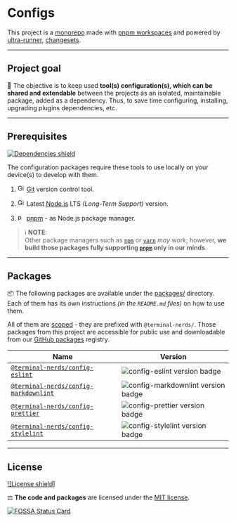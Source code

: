 # Configs

This project is a [monorepo] made with [pnpm workspaces] and powered by
[ultra-runner], [changesets].

[monorepo]: https://en.wikipedia.org/wiki/Monorepo
[pnpm workspaces]: https://pnpm.io/workspaces
[ultra-runner]: https://github.com/folke/ultra-runner
[changesets]: https://github.com/changesets/changesets

---

## Project goal

🎯 The objective is to keep used **tool(s) configuration(s), which can be shared
and extendable** between the projects as an isolated, maintainable package,
added as a dependency. Thus, to save time configuring, installing, upgrading
plugins dependencies, etc.

---

## Prerequisites

[![Dependencies shield]][dependencies url]

The configuration packages require these tools to use locally on your device(s)
to develop with them.

1. <img
      alt="Git logo icon"
      width="16"
      src="https://api.iconify.design/logos/git-icon.svg"
   />
   [Git] version control tool.

1. <img
      alt="Git logo icon"
      width="16"
      src="https://api.iconify.design/logos/nodejs-icon.svg"
   />
   Latest [Node.js] LTS _(Long-Term Support)_ version.

1. <img
      alt="pnpm logo icon"
      width="16"
      src="https://api.iconify.design/vscode-icons/file-type-light-pnpm.svg"
   />
   [pnpm] - as Node.js package manager.

> ℹ️ **NOTE**:\
> Other package managers such as [`npm`][npm] or [`yarn`][yarn] _may_ work;
> however, **we build those packages fully supporting [`pnpm`][pnpm] only in
> our minds**.

[dependencies shield]: https://img.shields.io/librariesio/github/terminal-nerds/configs?style=for-the-badge
[dependencies url]: https://libraries.io/github/terminal-nerds/configs "Dependencies status"
[git]: https://git-scm.com/
[node.js]: https://nodejs.org/en/
[pnpm]: https://pnpm.io/
[npm]: https://www.npmjs.com/
[yarn]: https://yarnpkg.com/

---

## Packages

📦 The following packages are available under the [packages/](./packages)
directory. Each of them has its own instructions _(in the `README.md` files)_
on how to use them.

All of them are [scoped] - they are prefixed with `@terminal-nerds/`.
Those packages from this project are accessible for public use and downloadable
from our [GitHub packages] registry.

[scoped]: https://docs.npmjs.com/cli/v6/using-npm/scope
[github packages]: https://github.com/orgs/terminal-nerds/packages?repo_name=configs

| Name                                                         | Version                              |
| ------------------------------------------------------------ | ------------------------------------ |
| [`@terminal-nerds/config-eslint`](config-eslint)             | ![config-eslint version badge]       |
| [`@terminal-nerds/config-markdownlint`](config-markdownlint) | ![config-markdownlint version badge] |
| [`@terminal-nerds/config-prettier`](config-prettier)         | ![config-prettier version badge]     |
| [`@terminal-nerds/config-stylelint`](config-stylelint)       | ![config-stylelint version badge]    |

[config-eslint]: ./packages/eslint/README.md
[config-eslint version badge]: https://img.shields.io/github/package-json/v/terminal-nerds/configs?filename=packages%2Feslint%2Fpackage.json&style=flat-square
[config-markdownlint]: ./packages/markdownlint/README.md
[config-markdownlint version badge]: https://img.shields.io/github/package-json/v/terminal-nerds/configs?filename=packages%2Fmarkdownlint%2Fpackage.json&style=flat-square
[config-prettier]: ./packages/prettier/README.md
[config-prettier version badge]: https://img.shields.io/github/package-json/v/terminal-nerds/configs?filename=packages%2Fprettier%2Fpackage.json&style=flat-square
[config-stylelint]: ./packages/stylelint/README.md
[config-stylelint version badge]: https://img.shields.io/github/package-json/v/terminal-nerds/configs?filename=packages%2Fstylelint%2Fpackage.json&style=flat-square

---

## License

[![License shield]](./LICENSE.md "Project's license")

⚖️ **The code and packages** are licensed under the [MIT license](./LICENSE.md).

[![FOSSA Status Card]][FOSSA Status]

[fossa status card]: https://app.fossa.com/api/projects/git%2Bgithub.com%2Fxeho91%2Fconfigs.svg?type=large
[fossa status]: https://app.fossa.com/projects/git%2Bgithub.com%2Fxeho91%2Fconfigs?ref=badge_large
